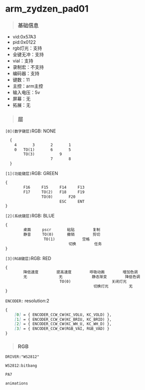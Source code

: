 # arm_zydzen_pad01

> <h3>基础信息 </h3>

- vid:0x57A3
- pid:0x0122
- rgb灯光：支持
- 全键无冲：支持
- vial：支持
- 录制宏：不支持
- 编码器：支持
- 键数：11
- 主控：arm主控
- 输入电压：5v
- 屏幕：无
- 拓展：无

> <h3>层</h3>

`[0](数字键层)`RGB: NONE

```markdown
  {  
    4       3       2       1
    0   TO(1)       6       5
        TO(3)           9  
                    7       8
  }
```

`[1](功能键层)`RGB: GREEN

```markdown
{
        F16     F15     F14     F13
        F17     TO(2)   F18     F19
                TO(0)       F20
                        ESC     ENT
}
```

`[2](系统键层)`RGB: BLUE

```markdown
{
        桌面     pscr       粘贴        复制
        静音     TO(0)      撤销        剪切
                 TO(1)            空格
                            切换        任务
}
```

`[3](RGB键层)`RGB: RED

```markdown
{
        降低速度        提高速度        呼吸动画        增加色调
        无              无             静态渐变        降低色调 
                        TO(0)                  关闭灯光
                                       切换灯光         无   
}
```

`ENCODER:`
resolution:2

```markdown
{
    [0] = { ENCODER_CCW_CW(KC_VOLU, KC_VOLD) },
    [1] = { ENCODER_CCW_CW(KC_BRIU, KC_BRID) },
    [2] = { ENCODER_CCW_CW(KC_WH_U, KC_WH_D) },
    [3] = { ENCODER_CCW_CW(RGB_VAI, RGB_VAD) }
}
```

> <H3>RGB</H3>

`DRIVER:"WS2812"`

`WS2812:bitbang`

`PA7`

`animations`
